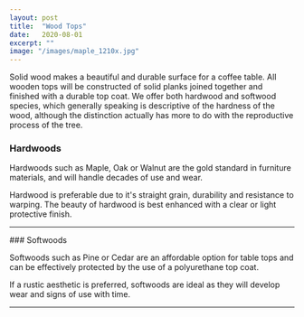 ```yaml
---
layout: post
title:  "Wood Tops"
date:   2020-08-01
excerpt: ""
image: "/images/maple_1210x.jpg"
---
```


Solid wood makes a beautiful and durable surface for a coffee table. All wooden tops will be constructed of solid planks joined together and finished with a durable top coat. We offer both hardwood and softwood species, which generally speaking is descriptive of the hardness of the wood, although the distinction actually has more to do with the reproductive process of the tree.

### Hardwoods
<p><a href="{{ "/images/maple2_1210x.jpg" | absolute_url }}" data-lightbox="hardwoods" data-title="Natural Maple Top and Matte Black Trapezoidal Base"><z class="image left"><img src="{{ "/images/maple2_thumb.jpg" | absolute_url }}" alt="" /></z></a>Hardwoods such as Maple, Oak or Walnut are the gold standard in furniture materials, and will handle decades of use and wear.</p>   
<p style="clear:both;"></p>
<p><a href="{{ "/images/maple_1210x.jpg" | absolute_url }}" data-lightbox="hardwoods" data-title="Another Angle, Model:Harvey"><z class="image right"><img src="{{ "/images/maple_thumb.jpg" | absolute_url }}" alt="" /></z></a>Hardwood is preferable due to it's straight grain, durability and resistance to warping. The beauty of hardwood is best enhanced with a clear or light protective finish.</p>
<p style="clear:both;"></p>
<hr>
### Softwoods
<p><a href="{{ "/images/pine-trap_1210x.jpg" | absolute_url }}" data-lightbox="softwood" data-title="Pecan Stained Pine Top and Semi-gloss Black Trapezoidal Legs"><z class="image left"><img src="{{ "/images/pine-trap-thumb.jpg" | absolute_url }}" alt="" /></z></a>Softwoods such as Pine or Cedar are an affordable option for table tops and can be effectively protected by the use of a polyurethane top coat.</p>   
<p style="clear:both;"></p>
<p><a href="{{ "/images/cedar-box.jpg" | absolute_url }}" data-lightbox="softwood" data-title="Dark Stained Cedar Top and Matte Black Box Base"><z class="image right"><img src="{{ "/images/cedar-box-thumb.jpg" | absolute_url }}" alt="" /></z></a>If a rustic aesthetic is preferred, softwoods are ideal as they will develop wear and signs of use with time.</p>
<p style="clear:both;"></p>
<hr>

